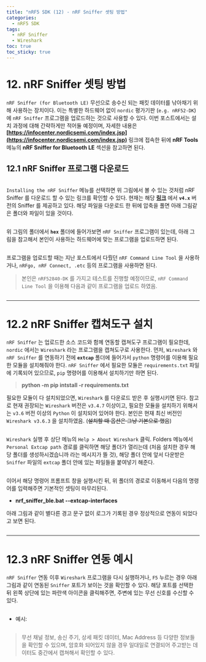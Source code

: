 ```yaml
---
title: "nRF5 SDK (12) - nRF Sniffer 셋팅 방법"
categories:
  - nRF5 SDK
tags:
  - nRF Sniffer
  - Wireshark
toc: true
toc_sticky: true
---
```


# 12. nRF Sniffer 셋팅 방법

`nRF Sniffer (for Bluetooth LE)` 무선으로 송수신 되는 패킷 데이터를 낚아채기 위해 사용하는 장치이다. 이는 특별한 하드웨어 없이 `nordic` 평가기판 (`e.g. nRF52-DK`)에 `nRF Sniffer` 프로그램을 업로드하는 것으로 사용할 수 있다. 이번 포스트에서는 설치 과정에 대해 간략하게만 적어둘 예정이며, 자세한 내용은 **[https://infocenter.nordicsemi.com/index.jsp](https://infocenter.nordicsemi.com/index.jsp)** 링크에 접속한 뒤에 **nRF Tools** 메뉴의 **nRF Sniffer for Bluetooth LE** 섹션을 참고하면 된다.

## 12.1 nRF Sniffer 프로그램 다운로드

<figure style="width: 100%" class="align-center">
  <img src="{{ site.url }}{{ site.baseurl }}/assets/images/sdk-sniffer-fig1.png" alt="">
</figure>

`Installing the nRF Sniffer` 메뉴를 선택하면 위 그림에서 볼 수 있는 것처럼 nRF Sniffer 를 다운로드 할 수 있는 링크를 확인할 수 있다. 현재는 해당 **[링크](https://www.nordicsemi.com/Products/Development-tools/nrf-sniffer-for-bluetooth-le/download#infotabs)** 에서 **`v4.x`** 버전의 Sniffer 를 제공하고 있다. 해당 파일을 다운로드 한 뒤에 압축을 풀면 아래 그림같은 폴더와 파일이 있을 것이다.

<figure style="width: 80%" class="align-center">
  <img src="{{ site.url }}{{ site.baseurl }}/assets/images/sdk-sniffer-fig2.png" alt="">
</figure>

위 그림의 폴더에서 **`hex`** 폴더에 들어가보면 `nRF Sniffer` 프로그램이 있는데, 아래 그림을 참고해서 본인이 사용하는 하드웨어에 맞는 프로그램을 업로드하면 된다. 

<figure style="width: 85%" class="align-center">
  <img src="{{ site.url }}{{ site.baseurl }}/assets/images/sdk-sniffer-fig3.png" alt="">
</figure>

프로그램을 업로드할 때는 지난 포스트에서 다뤘던 `nRF Command Line Tool` 을 사용하거나, `nRFgo, nRF Connect, .etc` 등의 프로그램을 사용하면 된다.

>본인은 `nRF52840-DK` 를 가지고 테스트를 진행할 예정이므로, `nRF Command Line Tool` 을 이용해 다음과 같이 프로그램을 업로드 하였음.

<figure style="width: 80%" class="align-center">
  <img src="{{ site.url }}{{ site.baseurl }}/assets/images/sdk-sniffer-fig4.png" alt="">
</figure>

---

# 12.2 nRF Sniffer 캡쳐도구 설치

`nRF Sniffer` 는 업로드한 소스 코드와 함께 연동할 캡쳐도구 프로그램이 필요한데, `nordic` 에서는 `Wireshark` 라는 프로그램을 캡쳐도구로 사용한다. 먼저, `Wireshark` 와 `nRF Sniffer` 를 연동하기 전에 **`extcap`** 폴더에 들어가서 `python` 명령어를 이용해 필요한 모듈을 설치해줘야 한다. `nRF Sniffer` 에서 필요한 모듈은 `requirements.txt` 파일에 기록되어 있으므로, `pip` 명령어를 이용해서 설치하기만 하면 된다.

>**python -m pip intstall -r requirements.txt**

필요한 모듈이 다 설치되었으면, `Wireshark` 를 다운로드 받은 후 실행시키면 된다. 참고로 현재 권장되는 `Wireshark` 버전은 `v3.4.7` 이상이고, 필요한 모듈을 설치하기 위해서는 `v3.6` 버전 이상의 `Python` 이 설치되어 있어야 한다. 본인은 현재 최신 버전인 `Wireshark v3.6.3` 을 설치하였음. (~~설치할 때 옵션은 그냥 기본으로 했음~~)

<figure style="width: 100%" class="align-center">
  <img src="{{ site.url }}{{ site.baseurl }}/assets/images/sdk-sniffer-fig5.png" alt="">
</figure>

`Wireshark` 실행 후 상단 메뉴의 `Help > About Wireshark` 클릭. Folders 메뉴에서 `Personal Extcap path` 경로를 클릭하면 해당 폴더가 열리는데 (처음 설치한 경우 해당 폴더를 생성하시겠습니까 라는 메시지가 뜰 것), 해당 폴더 안에 앞서 다운받은 `Sniffer` 파일의 `extcap` 폴더 안에 있는 파일들을 붙여넣기 해준다.

<figure style="width: 85%" class="align-center">
  <img src="{{ site.url }}{{ site.baseurl }}/assets/images/sdk-sniffer-fig6.png" alt="">
</figure>

이어서 해당 명령어 프롬프트 창을 실행시킨 뒤, 위 폴더의 경로로 이동해서 다음의 명령어를 입력해주면 기본적인 셋팅이 마무리된다.

* **nrf_sniffer_ble.bat --extcap-interfaces**

아래 그림과 같이 별다른 경고 문구 없이 로그가 기록된 경우 정상적으로 연동이 되었다고 보면 된다.

<figure style="width: 85%" class="align-center">
  <img src="{{ site.url }}{{ site.baseurl }}/assets/images/sdk-sniffer-fig7.png" alt="">
</figure>

---

# 12.3 nRF Sniffer 연동 예시

`nRF Sniffer` 연동 이후 `Wireshark` 프로그램을 다시 실행하거나, `F5` 누르는 경우 아래 그림과 같이 연동된 `Sniffer` 포트가 보이는 것을 확인할 수 있다. 해당 포트를 선택한 뒤 왼쪽 상단에 있는 파란색 아이콘을 클릭해주면, 주변에 있는 무선 신호를 수신할 수 있다.

<figure style="width: 85%" class="align-center">
  <img src="{{ site.url }}{{ site.baseurl }}/assets/images/sdk-sniffer-fig8.png" alt="">
</figure>

* 예시:

<figure style="width: 85%" class="align-center">
  <img src="{{ site.url }}{{ site.baseurl }}/assets/images/sdk-sniffer-fig9.png" alt="">
</figure>

>무선 채널 정보, 송신 주기, 상세 패킷 데이터, Mac Address 등 다양한 정보들을 확인할 수 있으며, 암호화 되어있지 않을 경우 일대일로 연결되어 주고받는 데이터도 중간에서 캡쳐해서 확인할 수 있다.